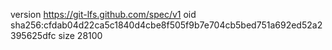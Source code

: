 version https://git-lfs.github.com/spec/v1
oid sha256:cfdab04d22ca5c1840d4cbe8f505f9b7e704cb5bed751a692ed52a2395625dfc
size 28100
